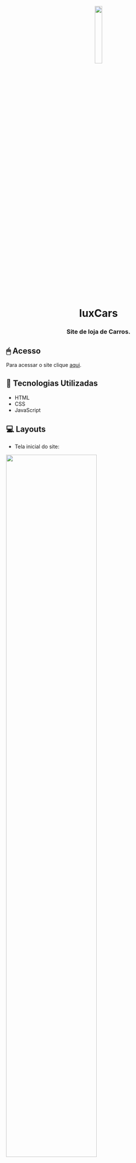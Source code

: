 <div align="center">
<img alt="" src="" width="20%">
<h1>luxCars</h1>
  <h3>Site de loja de Carros.</h3>
</div>

## 🖱 Acesso

Para acessar o site clique [aqui]().

## 🎯 Tecnologias Utilizadas
- HTML
- CSS
- JavaScript

## 💻 Layouts
- Tela inicial do site:
<img src="" width="70%">

- Outras partes do site:
<img src="" width="70%">

---
<p align="center">Feito by.</p>
